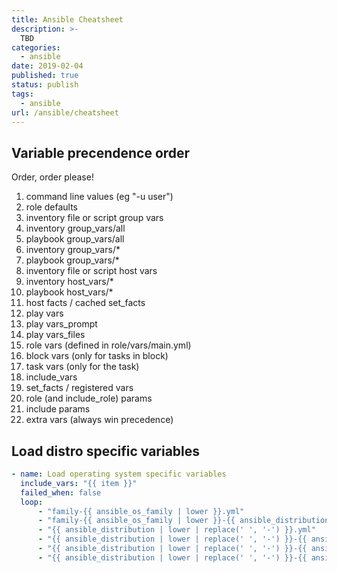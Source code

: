 ```yaml
---
title: Ansible Cheatsheet
description: >-
  TBD
categories:
  - ansible
date: 2019-02-04
published: true
status: publish
tags:
  - ansible
url: /ansible/cheatsheet
---
```


## Variable precendence order

Order, order please!

1. command line values (eg "-u user")
1. role defaults
1. inventory file or script group vars
1. inventory group_vars/all
1. playbook group_vars/all
1. inventory group_vars/*
1. playbook group_vars/*
1. inventory file or script host vars
1. inventory host_vars/*
1. playbook host_vars/*
1. host facts / cached set_facts
1. play vars
1. play vars_prompt
1. play vars_files
1. role vars (defined in role/vars/main.yml)
1. block vars (only for tasks in block)
1. task vars (only for the task)
1. include_vars
1. set_facts / registered vars
1. role (and include_role) params
1. include params
1. extra vars (always win precedence)

## Load distro specific variables

```yaml
- name: Load operating system specific variables
  include_vars: "{{ item }}"
  failed_when: false
  loop:
      - "family-{{ ansible_os_family | lower }}.yml"
      - "family-{{ ansible_os_family | lower }}-{{ ansible_distribution_major_version | lower }}.yml"
      - "{{ ansible_distribution | lower | replace(' ', '-') }}.yml"
      - "{{ ansible_distribution | lower | replace(' ', '-') }}-{{ ansible_distribution_major_version | lower }}.yml"
      - "{{ ansible_distribution | lower | replace(' ', '-') }}-{{ ansible_distribution_version.split('.')[0:2] | join('-') | lower }}.yml"
      - "{{ ansible_distribution | lower | replace(' ', '-') }}-{{ ansible_distribution_version.split('.')[0:3] | join('-') | lower }}.yml"
```
